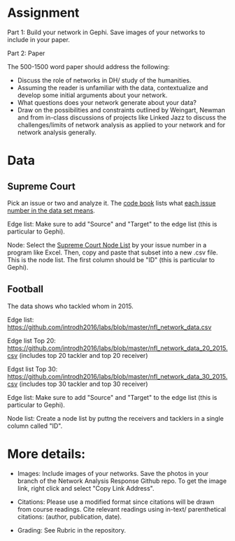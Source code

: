 # Assignment 

Part 1: Build your network in Gephi. Save images of your networks to include in your paper. 


Part 2: Paper

The 500-1500 word paper should address the following:

- Discuss the role of networks in DH/ study of the humanities.
- Assuming the reader is unfamiliar with the data, contextualize and develop some initial arguments about your network. 
- What questions does your network generate about your data?
- Draw on the possibilities and constraints outlined by Weingart, Newman and from in-class discussions of projects like Linked Jazz to discuss the challenges/limits of network analysis as applied to your network and for network analysis generally.  

# Data

## Supreme Court

Pick an issue or two and analyze it.  The [code book](http://scdb.wustl.edu/documentation.php?s=1) lists what [each issue number in the data set means](https://github.com/introdh2016/response3_network/blob/master/ussc-31.zip).

Edge list: Make sure to add "Source" and "Target" to the edge list (this is particular to Gephi). 

Node: Select the [Supreme Court Node List](https://github.com/introdh2016/labs/blob/master/scotus_nodes.csv) by your issue number in a program like Excel.  Then, copy and paste that subset into a new .csv file.  This is the node list. The first column should be "ID" (this is particular to Gephi). 

## Football

The data shows who tackled whom in 2015.

Edge list: https://github.com/introdh2016/labs/blob/master/nfl_network_data.csv

Edge list Top 20: https://github.com/introdh2016/labs/blob/master/nfl_network_data_20_2015.csv
(includes top 20 tackler and top 20 receiver)

Edgst list Top 30: https://github.com/introdh2016/labs/blob/master/nfl_network_data_30_2015.csv
(includes top 30 tackler and top 30 receiver)

Edge list: Make sure to add "Source" and "Target" to the edge list (this is particular to Gephi). 

Node list: Create a node list by puttng the receivers and tacklers in a single column called "ID".



# More details:

- Images: Include images of your networks. Save the photos in your branch of the Network Analysis Response Github repo. To get the image link, right click and select "Copy Link Address".  

- Citations: Please use a modified  format since citations will be drawn from course readings. Cite relevant readings using in-text/ parenthetical citations: (author, publication, date).

- Grading: See Rubric in the repository.


